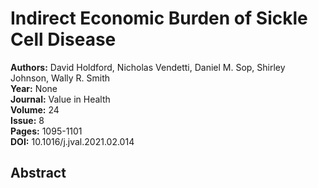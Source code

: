# Indirect Economic Burden of Sickle Cell Disease

**Authors:** David Holdford, Nicholas Vendetti, Daniel M. Sop, Shirley Johnson, Wally R. Smith  
**Year:** None  
**Journal:** Value in Health  
**Volume:** 24  
**Issue:** 8  
**Pages:** 1095-1101  
**DOI:** 10.1016/j.jval.2021.02.014  

## Abstract


